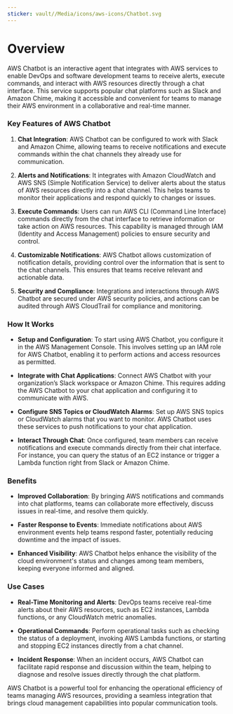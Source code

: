 ```yaml
---
sticker: vault//Media/icons/aws-icons/Chatbot.svg
---
```

# Overview

AWS Chatbot is an interactive agent that integrates with AWS services to enable DevOps and software development teams to receive alerts, execute commands, and interact with AWS resources directly through a chat interface. This service supports popular chat platforms such as Slack and Amazon Chime, making it accessible and convenient for teams to manage their AWS environment in a collaborative and real-time manner.

### Key Features of AWS Chatbot

1. **Chat Integration**: AWS Chatbot can be configured to work with Slack and Amazon Chime, allowing teams to receive notifications and execute commands within the chat channels they already use for communication.
    
2. **Alerts and Notifications**: It integrates with Amazon CloudWatch and AWS SNS (Simple Notification Service) to deliver alerts about the status of AWS resources directly into a chat channel. This helps teams to monitor their applications and respond quickly to changes or issues.
    
3. **Execute Commands**: Users can run AWS CLI (Command Line Interface) commands directly from the chat interface to retrieve information or take action on AWS resources. This capability is managed through IAM (Identity and Access Management) policies to ensure security and control.
    
4. **Customizable Notifications**: AWS Chatbot allows customization of notification details, providing control over the information that is sent to the chat channels. This ensures that teams receive relevant and actionable data.
    
5. **Security and Compliance**: Integrations and interactions through AWS Chatbot are secured under AWS security policies, and actions can be audited through AWS CloudTrail for compliance and monitoring.
    

### How It Works

- **Setup and Configuration**: To start using AWS Chatbot, you configure it in the AWS Management Console. This involves setting up an IAM role for AWS Chatbot, enabling it to perform actions and access resources as permitted.
    
- **Integrate with Chat Applications**: Connect AWS Chatbot with your organization’s Slack workspace or Amazon Chime. This requires adding the AWS Chatbot to your chat application and configuring it to communicate with AWS.
    
- **Configure SNS Topics or CloudWatch Alarms**: Set up AWS SNS topics or CloudWatch alarms that you want to monitor. AWS Chatbot uses these services to push notifications to your chat application.
    
- **Interact Through Chat**: Once configured, team members can receive notifications and execute commands directly from their chat interface. For instance, you can query the status of an EC2 instance or trigger a Lambda function right from Slack or Amazon Chime.
    

### Benefits

- **Improved Collaboration**: By bringing AWS notifications and commands into chat platforms, teams can collaborate more effectively, discuss issues in real-time, and resolve them quickly.
    
- **Faster Response to Events**: Immediate notifications about AWS environment events help teams respond faster, potentially reducing downtime and the impact of issues.
    
- **Enhanced Visibility**: AWS Chatbot helps enhance the visibility of the cloud environment's status and changes among team members, keeping everyone informed and aligned.
    

### Use Cases

- **Real-Time Monitoring and Alerts**: DevOps teams receive real-time alerts about their AWS resources, such as EC2 instances, Lambda functions, or any CloudWatch metric anomalies.
    
- **Operational Commands**: Perform operational tasks such as checking the status of a deployment, invoking AWS Lambda functions, or starting and stopping EC2 instances directly from a chat channel.
    
- **Incident Response**: When an incident occurs, AWS Chatbot can facilitate rapid response and discussion within the team, helping to diagnose and resolve issues directly through the chat platform.
    

AWS Chatbot is a powerful tool for enhancing the operational efficiency of teams managing AWS resources, providing a seamless integration that brings cloud management capabilities into popular communication tools.